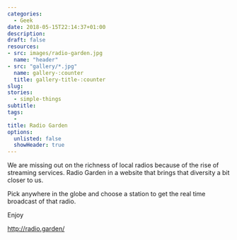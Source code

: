 ```yaml
---
categories: 
  - Geek
date: 2018-05-15T22:14:37+01:00
description: 
draft: false
resources: 
- src: images/radio-garden.jpg
  name: "header"
- src: "gallery/*.jpg"
  name: gallery-:counter
  title: gallery-title-:counter
slug:
stories: 
  - simple-things
subtitle: 
tags: 
  - 
title: Radio Garden
options:
  unlisted: false
  showHeader: true
---
```


We are missing out on the richness of local radios because of the rise of streaming services. Radio Garden in a website that brings that diversity a bit closer to us.

Pick anywhere in the globe and choose a station to get the real time broadcast of that radio.

Enjoy

http://radio.garden/